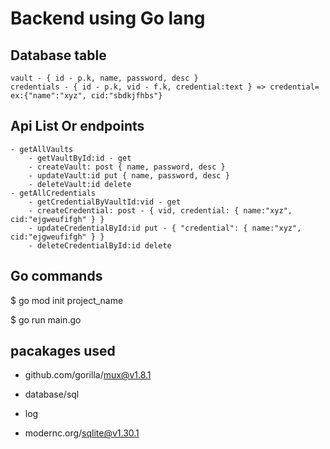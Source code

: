 # Backend using Go lang

## Database table

    vault - { id - p.k, name, password, desc }
    credentials - { id - p.k, vid - f.k, credential:text } => credential= ex:{"name":"xyz", cid:"sbdkjfhbs"}

## Api List Or endpoints

    - getAllVaults
        - getVaultById:id - get
        - createVault: post { name, password, desc }
        - updateVault:id put { name, password, desc }
        - deleteVault:id delete
    - getAllCredentials
        - getCredentialByVaultId:vid - get
        - createCredential: post - { vid, credential: { name:"xyz", cid:"ejgweufifgh" } }
        - updateCredentialById:id put - { "credential": { name:"xyz", cid:"ejgweufifgh" } }
        - deleteCredentialById:id delete 

## Go commands

$ go mod init project_name

$ go run main.go

## pacakages used

- github.com/gorilla/mux@v1.8.1 

- database/sql
- log
- modernc.org/sqlite@v1.30.1